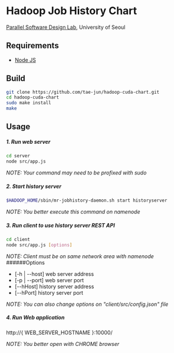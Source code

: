 Hadoop Job History Chart
==================================================
[Parallel Software Design Lab](http://parlab.uos.ac.kr), University of Seoul

Requirements
--------------------------------------------------
- [Node JS](https://nodejs.org/)

Build
--------------------------------------------------
```sh
git clone https://github.com/tae-jun/hadoop-cuda-chart.git
cd hadoop-cuda-chart
sudo make install
make
```

Usage
--------------------------------------------------
##### 1. Run web server
```sh
cd server
node src/app.js
```
*NOTE: Your command may need to be profixed with sudo*

##### 2. Start history server
```sh
$HADOOP_HOME/sbin/mr-jobhistory-daemon.sh start historyserver
```
*NOTE: You better execute this command on namenode*

##### 3. Run client to use history server REST API
```sh
cd client
node src/app.js [options]
```
*NOTE: Client must be on same network area with namenode*
######Options
- [-h | --host] web server address
- [-p | --port] web server port
- [--hHost] history server address
- [--hPort] history server port

*NOTE: You can also change options on "client/src/config.json" file*


##### 4. Run Web application
http://{ WEB_SERVER_HOSTNAME }:10000/

*NOTE: You better open with CHROME browser*



